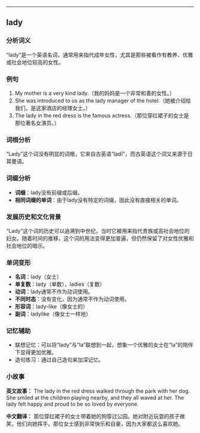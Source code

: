
---------------
## lady
### 分析词义
“lady”是一个英语名词，通常用来指代成年女性，尤其是那些被看作有教养、优雅或社会地位较高的女性。

### 例句
1. My mother is a very kind lady.（我的妈妈是一个非常和善的女性。）
2. She was introduced to us as the lady manager of the hotel.（她被介绍给我们，是这家酒店的经理女士。）
3. The lady in the red dress is the famous actress.（那位穿红裙子的女士是那位著名女演员。）

### 词根分析
“Lady”这个词没有明显的词根，它来自古英语“ladī”，而古英语这个词又来源于日耳曼语。

### 词缀分析
- **词缀**：lady没有前缀或后缀。
- **相同词缀的单词**：由于lady没有特定的词缀，因此没有直接相关的单词。

### 发展历史和文化背景
“Lady”这个词的历史可以追溯到中世纪，当时它被用来指代贵族或高社会地位的妇女。随着时间的推移，这个词的用法变得更加普遍，但仍然保留了对女性优雅和社会地位的暗示。

### 单词变形
- **名词**：lady（女士）
- **单复数**：lady（单数），ladies（复数）
- **动词**：lady通常不作为动词使用。
- **不同时态**：没有变化，因为通常不作为动词使用。
- **形容词**：lady-like（像女士的）
- **副词**：ladylike（像女士一样地）

### 记忆辅助
- 联想记忆：可以将“lady”与“la”联想到一起，想象一个优雅的女士在“la”的陪伴下显得更加优雅。
- 造句练习：通过自己造句来加深记忆。

### 小故事
**英文故事：**
The lady in the red dress walked through the park with her dog. She smiled at the children playing nearby, and they all waved at her. The lady felt happy and proud to be so loved by everyone.

**中文翻译：**
那位穿红裙子的女士带着她的狗穿过公园。她对附近玩耍的孩子微笑，他们向她挥手。那位女士感到非常快乐和自豪，因为大家都这么喜欢她。

